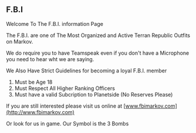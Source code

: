 ## F.B.I

Welcome To The F.B.I. information Page

The F.B.I. are one of The Most Organized and Active Terran Republic Outfits on
Markov.

We do require you to have Teamspeak even if you don't have a Microphone you need
to hear wht we are saying.

We Also Have Strict Guidelines for becoming a loyal F.B.I. member

1. Must be Age 18
2. Must Respect All Higher Ranking Officers
3. Must have a valid Subcription to Planetside (No Reserves Please)

If you are still interested please visit us online at
[www.fbimarkov.com](http://www.fbimarkov.com)

Or look for us in game. Our Symbol is the 3 Bombs
